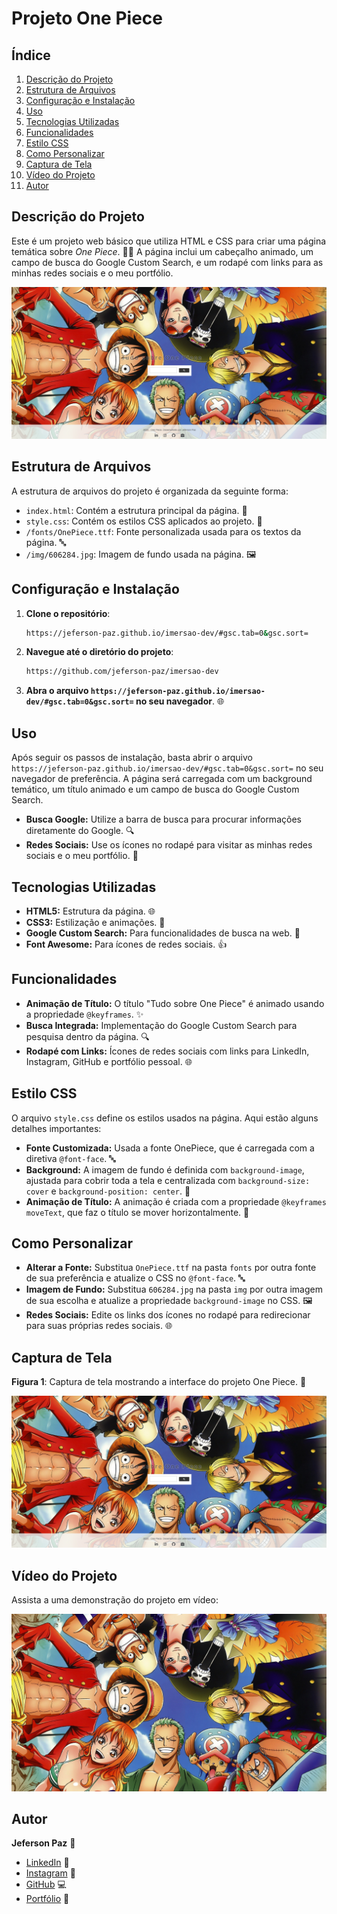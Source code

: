 # Projeto One Piece

## Índice
1. [Descrição do Projeto](#descrição-do-projeto)
2. [Estrutura de Arquivos](#estrutura-de-arquivos)
3. [Configuração e Instalação](#configuração-e-instalação)
4. [Uso](#uso)
5. [Tecnologias Utilizadas](#tecnologias-utilizadas)
6. [Funcionalidades](#funcionalidades)
7. [Estilo CSS](#estilo-css)
8. [Como Personalizar](#como-personalizar)
9. [Captura de Tela](#captura-de-tela)
10. [Vídeo do Projeto](#vídeo-do-projeto)
11. [Autor](#autor)

## Descrição do Projeto
Este é um projeto web básico que utiliza HTML e CSS para criar uma página temática sobre *One Piece*. 🏴‍☠️ A página inclui um cabeçalho animado, um campo de busca do Google Custom Search, e um rodapé com links para as minhas redes sociais e o  meu portfólio.

![Imagem do Projeto](img/perfil.png)

## Estrutura de Arquivos
A estrutura de arquivos do projeto é organizada da seguinte forma:

- `index.html`: Contém a estrutura principal da página. 📄
- `style.css`: Contém os estilos CSS aplicados ao projeto. 🎨
- `/fonts/OnePiece.ttf`: Fonte personalizada usada para os textos da página. 🔤
- `/img/606284.jpg`: Imagem de fundo usada na página. 🖼️

## Configuração e Instalação

1. **Clone o repositório**:
   ```bash
   https://jeferson-paz.github.io/imersao-dev/#gsc.tab=0&gsc.sort=
   ```
2. **Navegue até o diretório do projeto**:
   ```bash
   https://github.com/jeferson-paz/imersao-dev
   ```
3. **Abra o arquivo `https://jeferson-paz.github.io/imersao-dev/#gsc.tab=0&gsc.sort=` no seu navegador**. 🌐

## Uso
Após seguir os passos de instalação, basta abrir o arquivo `https://jeferson-paz.github.io/imersao-dev/#gsc.tab=0&gsc.sort=` no seu navegador de preferência. A página será carregada com um background temático, um título animado e um campo de busca do Google Custom Search. 

- **Busca Google:** Utilize a barra de busca para procurar informações diretamente do Google. 🔍
- **Redes Sociais:** Use os ícones no rodapé para visitar as minhas redes sociais e o meu portfólio. 🌟

## Tecnologias Utilizadas
- **HTML5:** Estrutura da página. 🌐
- **CSS3:** Estilização e animações. 🎨
- **Google Custom Search:** Para funcionalidades de busca na web. 🔎
- **Font Awesome:** Para ícones de redes sociais. 👍

## Funcionalidades
- **Animação de Título:** O título "Tudo sobre One Piece" é animado usando a propriedade `@keyframes`. ✨
- **Busca Integrada:** Implementação do Google Custom Search para pesquisa dentro da página. 🔍
- **Rodapé com Links:** Ícones de redes sociais com links para LinkedIn, Instagram, GitHub e portfólio pessoal. 🌐

## Estilo CSS
O arquivo `style.css` define os estilos usados na página. Aqui estão alguns detalhes importantes:

- **Fonte Customizada:** Usada a fonte OnePiece, que é carregada com a diretiva `@font-face`. 🔤
- **Background:** A imagem de fundo é definida com `background-image`, ajustada para cobrir toda a tela e centralizada com `background-size: cover` e `background-position: center`. 🌄
- **Animação de Título:** A animação é criada com a propriedade `@keyframes moveText`, que faz o título se mover horizontalmente. 🎢

## Como Personalizar
- **Alterar a Fonte:** Substitua `OnePiece.ttf` na pasta `fonts` por outra fonte de sua preferência e atualize o CSS no `@font-face`. 🔤
- **Imagem de Fundo:** Substitua `606284.jpg` na pasta `img` por outra imagem de sua escolha e atualize a propriedade `background-image` no CSS. 🖼️
- **Redes Sociais:** Edite os links dos ícones no rodapé para redirecionar para suas próprias redes sociais. 🌐

## Captura de Tela
**Figura 1**: Captura de tela mostrando a interface do projeto One Piece. 📸

![Imagem do Projeto](img/perfil.png)

## Vídeo do Projeto

Assista a uma demonstração do projeto em vídeo:

[![Assistir ao Vídeo](img/606284.jpg)](video/projeto-one-piece.mp4)

## Autor
**Jeferson Paz** 👋

- [LinkedIn](https://www.linkedin.com/in/jeferson-paz/) 🔗
- [Instagram](https://www.instagram.com/jeferson.paz_/) 📸
- [GitHub](https://github.com/jeferson-paz) 💻
- [Portfólio](https://jeferson-paz.github.io/Portfolio/) 🌟
